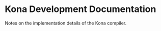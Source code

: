 Kona Development Documentation
==============================

Notes on the implementation details of the Kona compiler.
